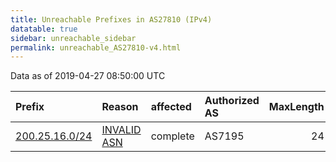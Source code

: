 ```yaml
---
title: Unreachable Prefixes in AS27810 (IPv4)
datatable: true
sidebar: unreachable_sidebar
permalink: unreachable_AS27810-v4.html
---
```


Data as of 2019-04-27 08:50:00 UTC


<div class="datatable-begin"></div>

| Prefix                                                 | Reason                                                                                                | affected   | Authorized AS   |   MaxLength | Anchor                                         |   unreachable /24s |
|:-------------------------------------------------------|:------------------------------------------------------------------------------------------------------|:-----------|:----------------|------------:|:-----------------------------------------------|-------------------:|
| [200.25.16.0/24](https://stat.ripe.net/200.25.16.0/24) | [INVALID ASN](https://rpki-validator.ripe.net/announcement-preview?asn=AS27810&prefix=200.25.16.0/24) | complete   | AS7195          |          24 | [LACNIC](unreachable_LACNIC_RPKI_Root-v4.html) |                  1 |

<div class="datatable-end"></div>